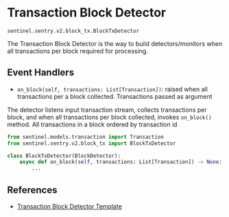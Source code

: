 # Transaction Block Detector

`sentinel.sentry.v2.block_tx.BlockTxDetector`

The Transaction Block Detector is the way to build detectors/monitors when all transactions per block 
required for processing.

## Event Handlers

- `on_block(self, transactions: List[Transaction])`: raised when all transactions per a block collected. 
  Transactions passed as argument

The detector listens input transaction stream, collects transactions per block, and when all transactions per block collected, invokes `on_block()` method. All transactions in a block ordered by transaction id

```python
from sentinel.models.transaction import Transaction
from sentinel.sentry.v2.block_tx import BlockTxDetector

class BlockTxDetector(BlockDetector):
    async def on_block(self, transactions: List[Transaction]) -> None:
        ...
```

## References

- [Transaction Block Detector Template](TransactionBlockDetectorTemplate.md)
